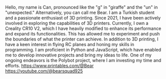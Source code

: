 Hello, my name is Can, pronounced like the "g" in "giraffe" and the "un" in "unexpected." Alternatively, you can call me Bear.
I am a Turkish student and a passionate enthusiast of 3D printing. Since 2021, I have been actively involved in exploring the capabilities of 3D printers.
Currently, I own a Creality CR10 V2, which I have heavily modified to enhance its performance and expand its functionalities.
This has allowed me to experiment and push the boundaries of what the printer can achieve.
In addition to 3D printing, I have a keen interest in flying RC planes and honing my skills in programming.
I am proficient in Python and JavaScript, which have enabled me to develop innovative projects and bring my ideas to life.
One of my ongoing endeavors is the Polybot project, where I am investing my time and efforts.
https://www.printables.com/@Bear
https://youtube.com/@bearsquad925
